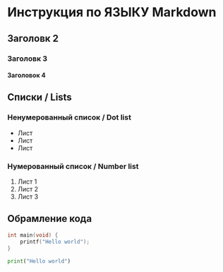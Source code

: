 # Инструкция по ЯЗЫКУ Markdown

## Заголовк 2
### Заголовк 3
#### Заголовок 4


## Списки / Lists
### Ненумерованный список / Dot list
* Лист
* Лист
* Лист
### Нумерованный список / Number list
1. Лист 1
2. Лист 2
3. Лист 3



## Обрамление кода
```C
int main(void) {
	printf("Hello world");
}
```

```python
print("Hello world")
```